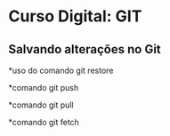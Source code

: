# Curso Digital: GIT

## Salvando alterações no Git

*uso do comando git restore

*comando git push

*comando git pull

*comando git fetch
